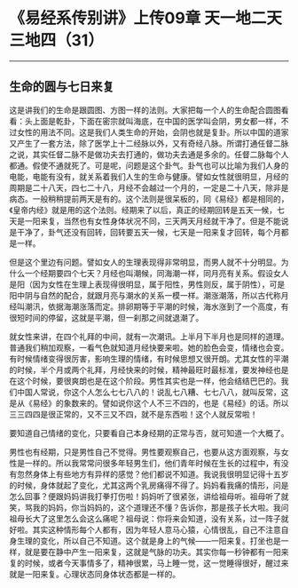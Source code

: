 # 《易经系传别讲》上传09章 天一地二天三地四（31）

------

## 生命的圆与七日来复

这是讲我们的生命是跟圆图、方图一样的法则。大家把每一个人的生命配合圆图看看：头上面是乾卦，下面在密宗就叫海底，在中国的医学叫会阴，男女都一样，不过女性的用法不同。这是我们人类生命的开始，会阴也就是复卦。所以中国的道家又产生了一套方法，除了医学上十二经脉以外，又有奇经八脉。所谓打通任督二脉之说，其实任督二脉不是做功夫去打通的，做功夫去通是多余的。任督二脉每个人都通。假使不通就死了。可是呢，问题是这个卦气。卦气也可以比喻为我们人身的电能，电能有没有，就关系着我们人生的生命与健康。譬如女性就很明显，月经的周期是二十八天，四七二十八，月经不会越过一个月的，一定是二十八天，除非是病态。一般稍稍提前两天是有的。这个法则是很呆板的，同《易经》都是相同的，《皇帝内经》就是用的这个法则。经期来了以后，真正的经期回转是五天一候，七天是一阳来复，当然也有女性身体状况不同，三天两天月经就干净了。但是不能说是干净了，卦气还没有回转，回转要五天一候，七天是一阳来复才回转，每个月都是一样。

但是这个里边有问题。譬如女人的生理表现得非常明显，而男人就不十分明显。为什么一个经期要四个七天？月经也叫潮候，同海潮一样，同月亮有关系。假设女人是阳（因为女性在生理上表现得很明显，属于阳性，男性则反，属于阴性），可是阳中阴与自然的配合，就跟月亮与潮水的关系一模一样。潮涨潮落，所以古代称月经叫潮汛，依据海潮涨落而定。排卵期等于平潮的时候，海水涨到了一个高度，有很短时间的停留，这就是平潮，但一刹那之间就退潮了。

就女性来讲，在四个礼拜的中间，就有一次潮讯。上半月下半月也是同样的道理。普通我们稍加观察，一看气色就知道月经快要来啦。她的脸色会变，情绪也会变。有时候情绪变得很厉害，影响生理的情绪，有时候思想又很开朗。尤其女性的平潮的时候，半个月或两个礼拜，月经快来的时候，精神最旺时最标准，要发神经也是在这个时候，要很爽朗也是在这个阶段。男性其实也是一样，他会结结巴巴的。我们中国人常说，你这个人怎么七七八八的！说乱七八糟、七七八八，就叫反常，这是从《易经》的象数来的。譬如说你这个人不三不四的，也是《易经》的话。所以三三四四是很正常的，又不三又不四，就不是东西啦！这个人就反常啦！

要知道自己情绪的变化，只要看自己本身经期的正常与否，就可知道一个大概了。

男性也有经期，只是男性自己不觉得。男性要观察自己，也要从这方面观察，与女性是一样的。所以我常常问很多年轻男生们，他们青年时候在生长的过程中，有没有忽然身体上有些地方有异样的感觉？他们都说不知道。我说我很明显记得十五岁的时候，身体就起了变化，尤其这两个乳房痛得不得了。妈妈看我痛的情形，问是怎么回事？便跟妈妈讲我打拳打伤啦！妈妈听了很紧张，讲给祖母听。祖母听了就笑，骂我的妈妈，你当妈妈的，这个道理还不懂？告诉你，那是孩子长大啦。我问祖母长大了这里怎么会这么痛呢？祖母说：你将来会知道，没有关系，过一阵子就好啦。其实这种情形每个人都有，因为年轻人意马心猿，心情很乱，自己不注意自身生理的变化，所以自己不知道。这个就是身上的气候——一阳来复。打坐也是一样，就是要在静中产生一阳来复，这就是气脉的功夫。其实你每一秒钟都有一阳来复的时候，或者今天事情多了，精神很累，马上睡一觉，这一觉睡得很好，醒过来就是一阳来复。心理状态同身体状态都是一样的。